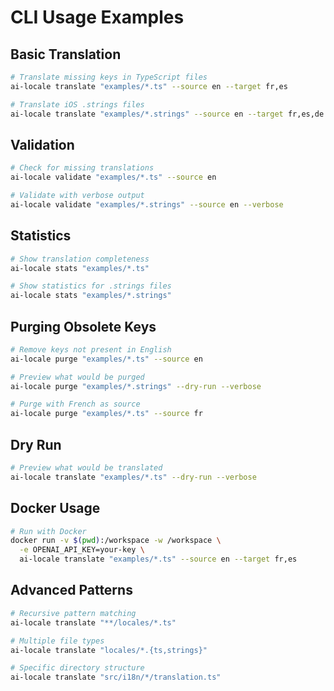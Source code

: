 # CLI Usage Examples

## Basic Translation

```bash
# Translate missing keys in TypeScript files
ai-locale translate "examples/*.ts" --source en --target fr,es

# Translate iOS .strings files
ai-locale translate "examples/*.strings" --source en --target fr,es,de
```

## Validation

```bash
# Check for missing translations
ai-locale validate "examples/*.ts" --source en

# Validate with verbose output
ai-locale validate "examples/*.strings" --source en --verbose
```

## Statistics

```bash
# Show translation completeness
ai-locale stats "examples/*.ts"

# Show statistics for .strings files
ai-locale stats "examples/*.strings"
```

## Purging Obsolete Keys

```bash
# Remove keys not present in English
ai-locale purge "examples/*.ts" --source en

# Preview what would be purged
ai-locale purge "examples/*.strings" --dry-run --verbose

# Purge with French as source
ai-locale purge "examples/*.ts" --source fr
```

## Dry Run

```bash
# Preview what would be translated
ai-locale translate "examples/*.ts" --dry-run --verbose
```

## Docker Usage

```bash
# Run with Docker
docker run -v $(pwd):/workspace -w /workspace \
  -e OPENAI_API_KEY=your-key \
  ai-locale translate "examples/*.ts" --source en --target fr,es
```

## Advanced Patterns

```bash
# Recursive pattern matching
ai-locale translate "**/locales/*.ts"

# Multiple file types
ai-locale translate "locales/*.{ts,strings}"

# Specific directory structure
ai-locale translate "src/i18n/*/translation.ts"
```
